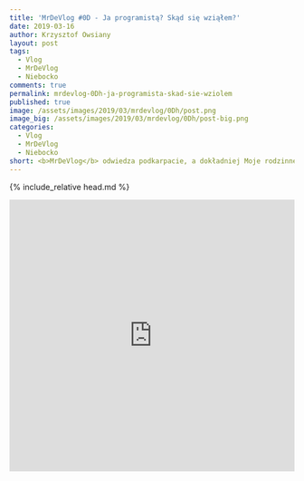 ```yaml
---
title: 'MrDeVlog #0D - Ja programistą? Skąd się wziąłem?'
date: 2019-03-16
author: Krzysztof Owsiany
layout: post
tags:
  - Vlog
  - MrDeVlog
  - Niebocko
comments: true
permalink: mrdevlog-0Dh-ja-programista-skad-sie-wziolem
published: true
image: /assets/images/2019/03/mrdevlog/0Dh/post.png
image_big: /assets/images/2019/03/mrdevlog/0Dh/post-big.png
categories:
  - Vlog
  - MrDeVlog
  - Niebocko
short: <b>MrDeVlog</b> odwiedza podkarpacie, a dokładniej Moje rodzinne strony czyli Niebocko. Z tej okazji trochę historii jak człowiek z gospodarki agrarnej przedostał się do informacyjnej. Bardzo skrócona wersja mojego romansu z programowaniem.
---
```

{% include_relative head.md %}

<div width="640" height="480" style="margin-left:auto; margin-right:auto;">
<embed width="100%" height="480" src="https://www.youtube.com/embed/a_eqgYD7hIA"/>
</div >
